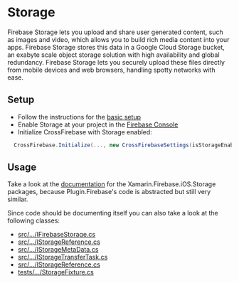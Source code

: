 # Storage

Firebase Storage lets you upload and share user generated content, such as images and video, which allows you to build rich media content into your apps. Firebase Storage stores this data in a Google Cloud Storage bucket, an exabyte scale object storage solution with high availability and global redundancy. Firebase Storage lets you securely upload these files directly from mobile devices and web browsers, handling spotty networks with ease.

## Setup

- Follow the instructions for the [basic setup](https://github.com/TobiasBuchholz/Plugin.Firebase/blob/master/README.md#basic-setup)
- Enable Storage at your project in the [Firebase Console](https://console.firebase.google.com/)
- Initialize CrossFirebase with Storage enabled:

```c#
  CrossFirebase.Initialize(..., new CrossFirebaseSettings(isStorageEnabled:true));
```

## Usage

Take a look at the [documentation](https://github.com/xamarin/GoogleApisForiOSComponents/blob/master/docs/Firebase/Storage/GettingStarted.md) for the Xamarin.Firebase.iOS.Storage packages, because Plugin.Firebase's code is abstracted but still very similar.

Since code should be documenting itself you can also take a look at the following classes:
- [src/.../IFirebaseStorage.cs](https://github.com/TobiasBuchholz/Plugin.Firebase/blob/master/src/Shared/Storage/IFirebaseStorage.cs)
- [src/.../IStorageReference.cs](https://github.com/TobiasBuchholz/Plugin.Firebase/blob/master/src/Shared/Storage/IStorageReference.cs)
- [src/.../IStorageMetaData.cs](https://github.com/TobiasBuchholz/Plugin.Firebase/blob/master/src/Shared/Storage/IStorageMetaData.cs)
- [src/.../IStorageTransferTask.cs](https://github.com/TobiasBuchholz/Plugin.Firebase/blob/master/src/Shared/Storage/IStorageTransferTask.cs)
- [src/.../IStorageReference.cs](https://github.com/TobiasBuchholz/Plugin.Firebase/blob/master/src/Shared/Storage/IStorageReference.cs)
- [tests/.../StorageFixture.cs](https://github.com/TobiasBuchholz/Plugin.Firebase/blob/master/tests/Plugin.Firebase.IntegrationTests/Firestore/StorageFixture.cs)
